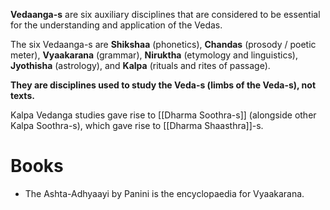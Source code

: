 **Vedaanga-s** are six auxiliary disciplines that are considered to be essential for the understanding and application of the Vedas.

The six Vedaanga-s are **Shikshaa** (phonetics), **Chandas** (prosody / poetic meter), **Vyaakarana** (grammar), **Niruktha** (etymology and linguistics), **Jyothisha** (astrology), and **Kalpa** (rituals and rites of passage).

**They are disciplines used to study the Veda-s (limbs of the Veda-s), not texts.**

Kalpa Vedanga studies gave rise to [[Dharma Soothra-s]] (alongside other Kalpa Soothra-s), which gave rise to [[Dharma Shaasthra]]-s.

# Books

- The Ashta-Adhyaayi by Panini is the encyclopaedia for Vyaakarana.